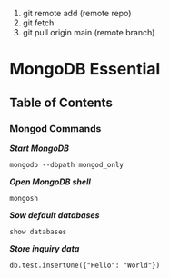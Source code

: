 1. git remote add (remote repo)
2. git fetch
3. git pull origin main (remote branch)

# MongoDB Essential
## Table of Contents
### Mongod Commands
***Start MongoDB***
```console
mongodb --dbpath mongod_only
```
***Open MongoDB shell***
```console
mongosh
```
***Sow default databases***
```console
show databases
```
***Store inquiry data***
```console
db.test.insertOne({"Hello": "World"})
```
